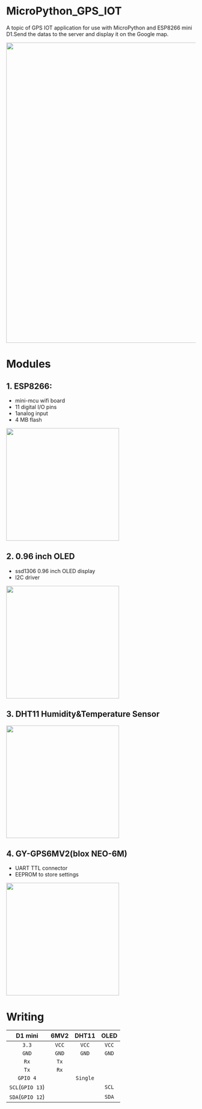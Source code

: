 # MicroPython_GPS_IOT
A topic of GPS IOT application for use with MicroPython and ESP8266 mini D1.Send the datas to the server and display it on the Google map.

<img src="https://user-images.githubusercontent.com/63340820/149474730-e32dcc46-3fa5-4154-8d13-662f2cf54457.png" width="800"/>


# Modules
## 1. ESP8266:
  * mini-mcu wifi board
  * 11 digital I/O pins
  * 1analog input
  * 4 MB flash
  
  <img src="https://user-images.githubusercontent.com/63340820/149464356-5e10162b-1b92-4701-b343-c4300a6a9824.png" width="300"/>
 
## 2. 0.96 inch OLED
  * ssd1306 0.96 inch OLED display
  * I2C driver
  
  <img src="https://user-images.githubusercontent.com/63340820/149467712-d794934c-0668-40f0-80a0-8d5e81810b48.png" width="300"/>
 
## 3. DHT11 Humidity&Temperature Sensor
  
  <img src="https://user-images.githubusercontent.com/63340820/149466127-64425eb8-e333-41c9-a9fb-04b791c0aeb0.png" width="300"/>
 
## 4. GY-GPS6MV2(blox NEO-6M)
  * UART TTL connector
  * EEPROM to store settings
  
  <img src="https://user-images.githubusercontent.com/63340820/149466806-988e36ae-f8bc-4897-a774-3e369ae7b832.png" width="300"/>

# Writing
|  **D1 mini**   |    **6MV2**    |    **DHT11**   |    **OLED**    |
|:--------------:|:--------------:|:--------------:|:--------------:|
|     `3.3`      |     `VCC`      |     `VCC`      |     `VCC`      |
|     `GND`      |     `GND`      |     `GND`      |     `GND`      |
|     `Rx`       |     `Tx`       |                |                |
|     `Tx`       |     `Rx`       |                |                |
|     `GPIO 4`   |                |    `Single`    |                |
|`SCL`(`GPIO 13`)|                |                |     `SCL`      |
|`SDA`(`GPIO 12`)|                |                |     `SDA`      |
